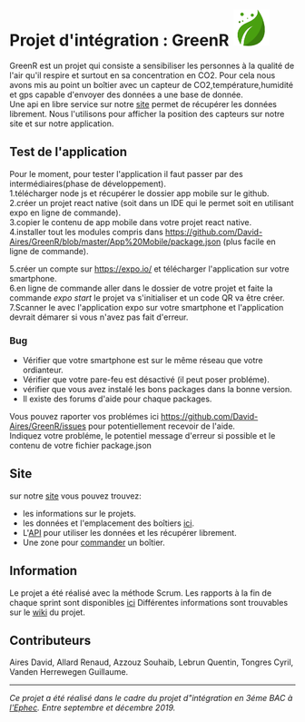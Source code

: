 # Projet d'intégration : GreenR  ![marker](https://github.com/David-Aires/GreenR/blob/master/App%20Mobile/assets/airbox_icon.png?raw=true)

GreenR est un projet qui consiste a sensibiliser les personnes à la qualité de l'air qu'il respire et surtout en sa concentration en CO2.
Pour cela nous avons mis au point un boîtier avec un capteur de CO2,température,humidité et gps capable d'envoyer des données a une base de donnée.  
Une api en libre service sur notre [site](https://green-r.be/index.php) permet de récupérer les données librement.
Nous l'utilisons pour afficher la position des capteurs sur notre site et sur notre application.

## Test de l'application  

Pour le moment, pour tester l'application il faut passer par des intermédiaires(phase de développement).    
1.télécharger node js et récupérer le dossier app mobile sur le github.   
2.créer un projet react native (soit dans un IDE qui le permet soit en utilisant expo en ligne de commande).  
3.copier le contenu de app mobile dans votre projet react native.  
4.installer tout les modules compris dans https://github.com/David-Aires/GreenR/blob/master/App%20Mobile/package.json (plus facile en ligne de commande).  

5.créer un compte sur https://expo.io/ et télécharger l'application sur votre smartphone.  
6.en ligne de commande aller dans le dossier de votre projet et faite la commande *expo start* le projet va s'initialiser et un code QR va être créer.  
7.Scanner le avec l'application expo sur votre smartphone et l'application devrait démarer si vous n'avez pas fait d'erreur.  

### Bug  

* Vérifier que votre smartphone est sur le même réseau que votre ordianteur.  
* Vérifier que votre pare-feu est désactivé (il peut poser probléme).  
* vérifier que vous avez instalé les bons packages dans la bonne version.
* Il existe des forums d'aide pour chaque packages.

Vous pouvez raporter vos problémes ici https://github.com/David-Aires/GreenR/issues pour potentiellement recevoir de l'aide.  
Indiquez votre probléme, le potentiel message d'erreur si possible et le contenu de votre fichier package.json

## Site

sur notre [site](https://green-r.be/include/assistance.php) vous pouvez trouvez:
* les informations sur le projets.  
* les données et l'emplacement des boîtiers [ici](https://green-r.be/app/html/tracking.html).  
* L'[API](https://green-r.be/api/stats.php) pour utiliser les données et les récupérer librement.  
* Une zone pour [commander](https://green-r.be/include/commande.php) un boîtier.  


## Information  

Le projet a été réalisé avec la méthode Scrum.
Les rapports à la fin de chaque sprint sont disponibles [ici](https://github.com/David-Aires/GreenR/tree/master/Rapport)
Différentes informations sont trouvables sur le [wiki](https://github.com/David-Aires/GreenR/wiki) du projet.  
 
## Contributeurs  
Aires David, Allard Renaud, Azzouz Souhaib, Lebrun Quentin, Tongres Cyril, Vanden Herrewegen Guillaume.  
  
  
  
---------------------------------
*Ce projet a été réalisé dans le cadre du projet d"intégration en 3éme BAC à [l'Ephec](https://www.ephec.be/).*
*Entre septembre et décembre 2019.*
